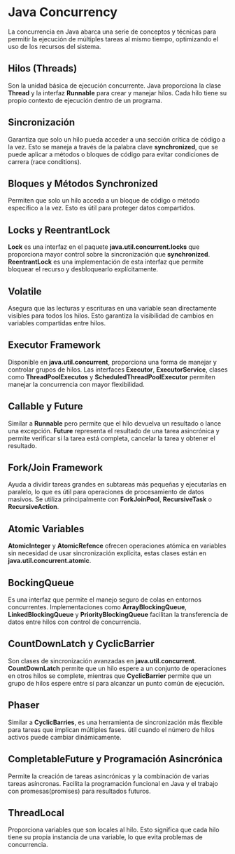 # Java Concurrency
La concurrencia en Java abarca una serie de conceptos y técnicas para permitir la ejecución de múltiples tareas al mismo tiempo, optimizando el uso de los recursos del sistema. 
## Hilos (Threads)
Son la unidad básica de ejecución concurrente. Java proporciona la clase **Thread** y la interfaz **Runnable** para crear y manejar hilos. Cada hilo tiene su propio contexto de ejecución dentro de un programa.
## Sincronización
Garantiza que solo un hilo pueda acceder a una sección crítica de código a la vez. Esto se maneja a través de la palabra clave **synchronized**, que se puede aplicar a métodos o bloques de código para evitar condiciones de carrera (race conditions).
## Bloques y Métodos Synchronized
Permiten que solo un hilo acceda a un bloque de código o método específico a la vez. Esto es útil para proteger datos compartidos.
## Locks y ReentrantLock
**Lock** es una interfaz en el paquete **java.util.concurrent.locks** que proporciona mayor control sobre la sincronización que **synchronized**. **ReentrantLock** es una implementación de esta interfaz que permite bloquear el recurso y desbloquearlo explícitamente.
## Volatile
Asegura que las lecturas y escrituras en una variable sean directamente visibles para todos los hilos. Esto garantiza la visibilidad de cambios en variables compartidas entre hilos.
## Executor Framework
Disponible en **java.util.concurrent**, proporciona una forma de manejar y controlar grupos de hilos. Las interfaces **Executor**, **ExecutorService**, clases como **ThreadPoolExecutos** y **ScheduledThreadPoolExecutor** permiten manejar la concurrencia con mayor flexibilidad.
## Callable y Future
Similar a **Runnable** pero permite que el hilo devuelva un resultado o lance una excepción. **Future** representa el resultado de una tarea asincrónica y permite verificar si la tarea está completa, cancelar la tarea y obtener el resultado.
## Fork/Join Framework
Ayuda a dividir tareas grandes en subtareas más pequeñas y ejecutarlas en paralelo, lo que es útil para operaciones de procesamiento de datos masivos. Se utiliza principalmente con **ForkJoinPool**, **RecursiveTask** o **RecursiveAction**.
## Atomic Variables
**AtomicInteger** y **AtomicRefence** ofrecen operaciones atómica en variables sin necesidad de usar sincronización explícita, estas clases están en **java.util.concurrent.atomic**.
## BockingQueue
Es una interfaz que permite el manejo seguro de colas en entornos concurrentes. Implementaciones como **ArrayBlockingQueue**, **LinkedBlockingQueue** y **PriorityBlockingQueue** facilitan la transferencia de datos entre hilos con control de concurrencia.
## CountDownLatch y CyclicBarrier
Son clases de sincronización avanzadas en **java.util.concurrent**. **CountDownLatch** permite que un hilo espere a un conjunto de operaciones en otros hilos se complete, mientras que **CyclicBarrier** permite que un grupo de hilos espere entre sí para alcanzar un punto común de ejecución.
## Phaser
Similar a **CyclicBarries**, es una herramienta de sincronización más flexible para tareas que implican múltiples fases. útil cuando el número de hilos activos puede cambiar dinámicamente.
## CompletableFuture y Programación Asincrónica
Permite la creación de tareas asincrónicas y la combinación de varias tareas asíncronas. Facilita la programación funcional en Java y el trabajo con promesas(promises) para resultados futuros.
## ThreadLocal
Proporciona variables que son locales al hilo. Esto significa que cada hilo tiene su propia instancia de una variable, lo que evita problemas de concurrencia.